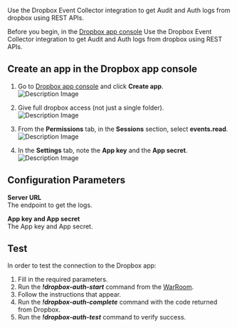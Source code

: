 Use the Dropbox Event Collector integration to get Audit and Auth logs from dropbox using REST APIs.

Before you begin, in the [Dropbox app console](https://www.dropbox.com/developers/apps) Use the Dropbox Event Collector integration to get Audit and Auth logs from dropbox using REST APIs.

## Create an app in the Dropbox app console

1. Go to [Dropbox app console](https://www.dropbox.com/developers/apps) and click **Create app**.  
![Description Image](../../doc_files/Screen%20Shot%202022-06-13%20at%2010.03.00.png)

2. Give full dropbox access (not just a single folder).  
![Description Image](../../doc_files/Screen%20Shot%202022-06-13%20at%2010.03.22.png)

3. From the **Permissions** tab, in the **Sessions** section, select **events.read**.  
![Description Image](../../doc_files/Screen%20Shot%202022-06-13%20at%2010.04.11.png)

4. In the **Settings** tab, note the **App key** and the **App secret**.  
![Description Image](../../doc_files/Screen%20Shot%202022-06-13%20at%2010.04.34.png)

## Configuration Parameters

**Server URL**    
The endpoint to get the logs.

**App key and App secret**    
The App key and App secret.

## Test
In order to test the connection to the Dropbox app:
1. Fill in the required parameters.
2. Run the ***!dropbox-auth-start*** command from the [WarRoom](./incidents/war_room).
3. Follow the instructions that appear.
4. Run the ***!dropbox-auth-complete*** command with the code returned from Dropbox.
5. Run the ***!dropbox-auth-test*** command to verify success.
